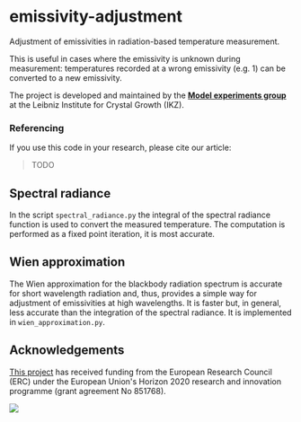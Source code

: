 # emissivity-adjustment

Adjustment of emissivities in radiation-based temperature measurement.

This is useful in cases where the emissivity is unknown during measurement: temperatures recorded at a wrong emissivity (e.g. 1) can be converted to a new emissivity.

The project is developed and maintained by the [**Model experiments group**](https://www.ikz-berlin.de/en/research/materials-science/section-fundamental-description#c486) at the Leibniz Institute for Crystal Growth (IKZ).

### Referencing
If you use this code in your research, please cite our article:

> TODO

## Spectral radiance

In the script `spectral_radiance.py` the integral of the spectral radiance function is used to convert the measured temperature. The computation is performed as a fixed point iteration, it is most accurate.

## Wien approximation

The Wien approximation for the blackbody radiation spectrum is accurate for short wavelength radiation and, thus, provides a simple way for adjustment of emissivities at high wavelengths. It is faster but, in general, less accurate than the integration of the spectral radiance. It is implemented in `wien_approximation.py`.


## Acknowledgements

[This project](https://www.researchgate.net/project/NEMOCRYS-Next-Generation-Multiphysical-Models-for-Crystal-Growth-Processes) has received funding from the European Research Council (ERC) under the European Union's Horizon 2020 research and innovation programme (grant agreement No 851768).

<img src="https://raw.githubusercontent.com/nemocrys/pyelmer/master/EU-ERC.png">
